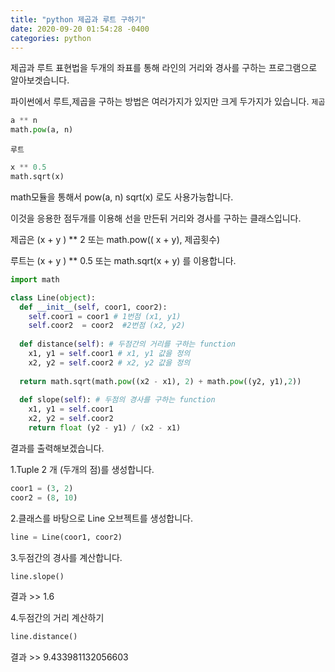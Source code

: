 ```yaml
---
title: "python 제곱과 루트 구하기"
date: 2020-09-20 01:54:28 -0400
categories: python
---
```


제곱과 루트 표현법을 두개의 좌표를 통해 라인의 거리와 경사를 구하는 프로그램으로 알아보겟습니다.

파이썬에서 루트,제곱을 구하는 방법은 여러가지가 있지만 크게 두가지가 있습니다.
`제곱`

```python
a ** n
math.pow(a, n)
```

`루트`

```python
x ** 0.5
math.sqrt(x)
```

math모듈을 통해서 pow(a, n) sqrt(x) 로도 사용가능합니다.

이것을 응용한 점두개를 이용해 선을 만든뒤 거리와 경사를 구하는 클래스입니다.

제곱은 (x + y ) ** 2 또는 math.pow(( x + y), 제곱횟수)

루트는 (x + y ) ** 0.5 또는 math.sqrt(x + y) 를 이용합니다.

```python
import math

class Line(object):
  def __init__(self, coor1, coor2):
    self.coor1 = coor1 # 1번점 (x1, y1)
    self.coor2  = coor2  #2번점 (x2, y2)
  
  def distance(self): # 두점간의 거리를 구하는 function
    x1, y1 = self.coor1 # x1, y1 값을 정의
    x2, y2 = self.coor2 # x2, y2 값을 정의
  
  return math.sqrt(math.pow((x2 - x1), 2) + math.pow((y2, y1),2))
  
  def slope(self): # 두점의 경사를 구하는 function
    x1, y1 = self.coor1
    x2, y2 = self.coor2
    return float (y2 - y1) / (x2 - x1)
```

결과를 출력해보겠습니다.

1.Tuple 2 개 (두개의 점)를 생성합니다.

```python
coor1 = (3, 2)
coor2 = (8, 10)
```

2.클래스를 바탕으로 Line 오브젝트를 생성합니다.

```python
line = Line(coor1, coor2)
```

3.두점간의 경사를 계산합니다.

```python
line.slope()
```

결과 >> 1.6

4.두점간의 거리 계산하기

```python
line.distance()
```

결과 >> 9.433981132056603

